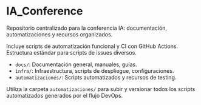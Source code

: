 # IA_Conference

Repositorio centralizado para la conferencia IA: documentación, automatizaciones y recursos organizados.

Incluye scripts de automatización funcional y CI con GitHub Actions. Estructura estándar para scripts de issues diversos.

- `docs/`: Documentación general, manuales, guías.
- `infra/`: Infraestructura, scripts de despliegue, configuraciones.
- `automatizaciones/`: Scripts automatizados y recursos de testing.

Utiliza la carpeta `automatizaciones/` para subir y versionar todos los scripts automatizados generados por el flujo DevOps.
